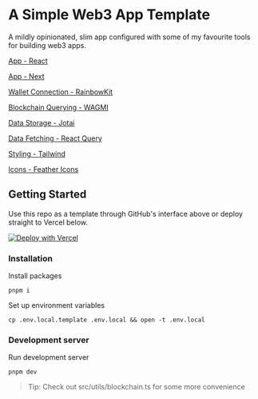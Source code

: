 # A Simple Web3 App Template

A mildly opinionated, slim app configured with some of my favourite tools for building web3 apps.

[App - React](https://reactjs.org)

[App - Next](https://nextjs.org/)

[Wallet Connection - RainbowKit](https://rainbowkit.com/)

[Blockchain Querying - WAGMI](https://wagmi.sh/)

[Data Storage - Jotai](https://jotai.org)

[Data Fetching - React Query](https://react-query-v3.tanstack.com)

[Styling - Tailwind](https://tailwindcss.com)

[Icons - Feather Icons](https://www.npmjs.com/package/react-feather)

## Getting Started

Use this repo as a template through GitHub's interface above or deploy straight to Vercel below.

[![Deploy with Vercel](https://vercel.com/button)](https://vercel.com/new/clone?repository-url=https%3A%2F%2Fgithub.com%2Fdylandesrosier%2Fweb3-app&env=NEXT_PUBLIC_INFURA_ID)

### Installation

Install packages

```
pnpm i
```

Set up environment variables

```
cp .env.local.template .env.local && open -t .env.local
```

### Development server

Run development server

```
pnpm dev
```

> Tip: Check out src/utils/blockchain.ts for some more convenience
